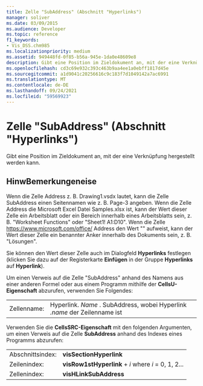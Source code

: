```yaml
---
title: Zelle "SubAddress" (Abschnitt "Hyperlinks")
manager: soliver
ms.date: 03/09/2015
ms.audience: Developer
ms.topic: reference
f1_keywords:
- Vis_DSS.chm985
ms.localizationpriority: medium
ms.assetid: 949448fd-0f85-b56a-945e-1da0e48609e8
description: Gibt eine Position im Zieldokument an, mit der eine Verknüpfung hergestellt werden kann.
ms.openlocfilehash: cd3c69e932c393c463b9aa4ee1a0ebff1817d45e
ms.sourcegitcommit: a1d9041c20256616c9c183f7d1049142a7ac6991
ms.translationtype: MT
ms.contentlocale: de-DE
ms.lasthandoff: 09/24/2021
ms.locfileid: "59569923"
---
```

# <a name="subaddress-cell-hyperlinks-section"></a>Zelle "SubAddress" (Abschnitt "Hyperlinks")

Gibt eine Position im Zieldokument an, mit der eine Verknüpfung hergestellt werden kann.
  
## <a name="remarks"></a>HinwBemerkungeneise

Wenn die Zelle Address z. B. Drawing1.vsdx lautet, kann die Zelle SubAddress einen Seitennamen wie z. B. Page-3 angeben. Wenn die Zelle Address die Microsoft Excel Datei Samples.xlsx ist, kann der Wert dieser Zelle ein Arbeitsblatt oder ein Bereich innerhalb eines Arbeitsblatts sein, z. B. "Worksheet Functions" oder "Sheet1! A1:D10". Wenn die Zelle https://www.microsoft.com/office/ Address den Wert "" aufweist, kann der Wert dieser Zelle ein benannter Anker innerhalb des Dokuments sein, z. B. "Lösungen".
  
Sie können den Wert dieser Zelle auch im Dialogfeld **Hyperlinks** festlegen (klicken Sie dazu auf der Registerkarte **Einfügen** in der Gruppe **Hyperlinks** auf **Hyperlink**).
  
Um einen Verweis auf die Zelle "SubAddress" anhand des Namens aus einer anderen Formel oder aus einem Programm mithilfe der **CellsU-Eigenschaft** abzurufen, verwenden Sie Folgendes: 
  
|||
|:-----|:-----|
| Zellenname:  <br/> | Hyperlink.  *Name*  . SubAddress, wobei Hyperlink  *.name*  der Zeilenname ist  <br/> |
   
Verwenden Sie die **CellsSRC-Eigenschaft** mit den folgenden Argumenten, um einen Verweis auf die Zelle **SubAddress** anhand des Indexes eines Programms abzurufen: 
  
|||
|:-----|:-----|
| Abschnittsindex:  <br/> |**visSectionHyperlink** <br/> |
| Zeilenindex:  <br/> |**visRow1stHyperlink**  +   *i* where *i* = 0, 1, 2...  <br/> |
| Zellenindex:  <br/> |**visHLinkSubAddress** <br/> |
   

